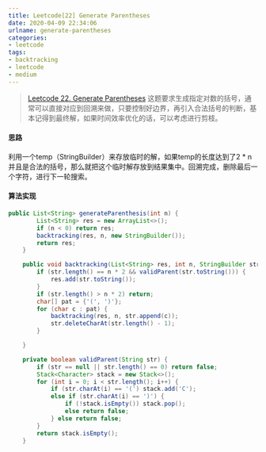 ```yaml
---
title: Leetcode[22] Generate Parentheses
date: 2020-04-09 22:34:06
urlname: generate-parentheses
categories:
- leetcode
tags:
- backtracking
- leetcode
- medium
---
```

>[Leetcode 22. Generate Parentheses](https://leetcode.com/problems/generate-parentheses/)
这题要求生成指定对数的括号，通常可以直接对应到回溯来做，只要控制好边界，再引入合法括号的判断，基本记得到最终解，如果时间效率优化的话，可以考虑进行剪枝。

<!--more-->

#### 思路
利用一个temp（StringBuilder）来存放临时的解，如果temp的长度达到了2 * n 并且是合法的括号，那么就把这个临时解存放到结果集中。回溯完成，删除最后一个字符，进行下一轮搜索。


#### 算法实现
```java
public List<String> generateParenthesis(int n) {
        List<String> res = new ArrayList<>();
        if (n < 0) return res;
        backtracking(res, n, new StringBuilder());
        return res;
    }

    public void backtracking(List<String> res, int n, StringBuilder str) {
        if (str.length() == n * 2 && validParent(str.toString())) {
            res.add(str.toString());
        }
        if (str.length() > n * 2) return;
        char[] pat = {'(', ')'};
        for (char c : pat) {
            backtracking(res, n, str.append(c));
            str.deleteCharAt(str.length() - 1);
        }

    }

    private boolean validParent(String str) {
        if (str == null || str.length() == 0) return false;
        Stack<Character> stack = new Stack<>();
        for (int i = 0; i < str.length(); i++) {
            if (str.charAt(i) == '(') stack.add('C');
            else if (str.charAt(i) == ')') {
                if (!stack.isEmpty()) stack.pop();
                else return false;
            } else return false;
        }
        return stack.isEmpty();
    }
```